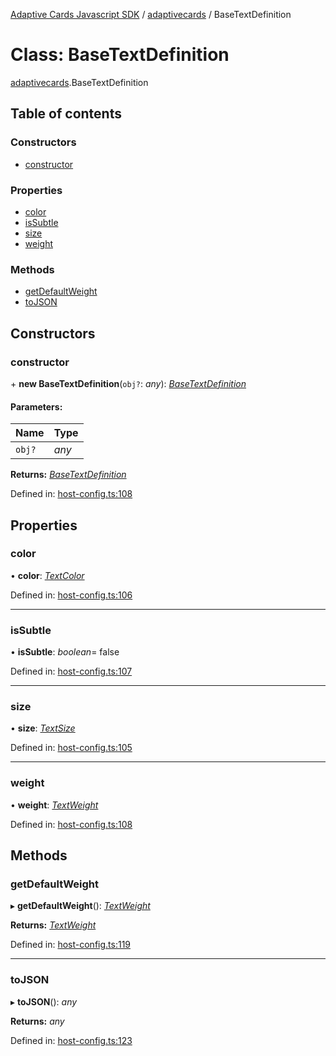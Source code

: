 [Adaptive Cards Javascript SDK](../README.md) / [adaptivecards](../modules/adaptivecards.md) / BaseTextDefinition

# Class: BaseTextDefinition

[adaptivecards](../modules/adaptivecards.md).BaseTextDefinition

## Table of contents

### Constructors

- [constructor](adaptivecards.basetextdefinition.md#constructor)

### Properties

- [color](adaptivecards.basetextdefinition.md#color)
- [isSubtle](adaptivecards.basetextdefinition.md#issubtle)
- [size](adaptivecards.basetextdefinition.md#size)
- [weight](adaptivecards.basetextdefinition.md#weight)

### Methods

- [getDefaultWeight](adaptivecards.basetextdefinition.md#getdefaultweight)
- [toJSON](adaptivecards.basetextdefinition.md#tojson)

## Constructors

### constructor

\+ **new BaseTextDefinition**(`obj?`: *any*): [*BaseTextDefinition*](host_config.basetextdefinition.md)

#### Parameters:

Name | Type |
:------ | :------ |
`obj?` | *any* |

**Returns:** [*BaseTextDefinition*](host_config.basetextdefinition.md)

Defined in: [host-config.ts:108](https://github.com/microsoft/AdaptiveCards/blob/0938a1f10/source/nodejs/adaptivecards/src/host-config.ts#L108)

## Properties

### color

• **color**: [*TextColor*](../enums/enums.textcolor.md)

Defined in: [host-config.ts:106](https://github.com/microsoft/AdaptiveCards/blob/0938a1f10/source/nodejs/adaptivecards/src/host-config.ts#L106)

___

### isSubtle

• **isSubtle**: *boolean*= false

Defined in: [host-config.ts:107](https://github.com/microsoft/AdaptiveCards/blob/0938a1f10/source/nodejs/adaptivecards/src/host-config.ts#L107)

___

### size

• **size**: [*TextSize*](../enums/enums.textsize.md)

Defined in: [host-config.ts:105](https://github.com/microsoft/AdaptiveCards/blob/0938a1f10/source/nodejs/adaptivecards/src/host-config.ts#L105)

___

### weight

• **weight**: [*TextWeight*](../enums/enums.textweight.md)

Defined in: [host-config.ts:108](https://github.com/microsoft/AdaptiveCards/blob/0938a1f10/source/nodejs/adaptivecards/src/host-config.ts#L108)

## Methods

### getDefaultWeight

▸ **getDefaultWeight**(): [*TextWeight*](../enums/enums.textweight.md)

**Returns:** [*TextWeight*](../enums/enums.textweight.md)

Defined in: [host-config.ts:119](https://github.com/microsoft/AdaptiveCards/blob/0938a1f10/source/nodejs/adaptivecards/src/host-config.ts#L119)

___

### toJSON

▸ **toJSON**(): *any*

**Returns:** *any*

Defined in: [host-config.ts:123](https://github.com/microsoft/AdaptiveCards/blob/0938a1f10/source/nodejs/adaptivecards/src/host-config.ts#L123)

